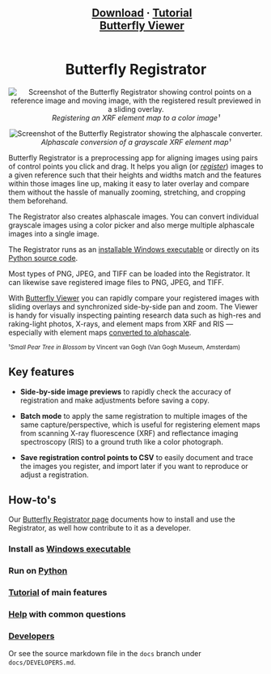 <div id="user-content-toc" align="center">
  <ul>
    <summary>
      <h2 style="display: inline-block;">
        <a href="https://olive-groves.github.io/butterfly_registrator/butterfly_registrator.html#download-and-install">Download</a>
        ·
        <a href="https://olive-groves.github.io/butterfly_registrator/butterfly_registrator.html#tutorial">Tutorial</a>
        <br>
        <a href="https://github.com/olive-groves/butterfly_viewer">Butterfly Viewer</a>
      </h2>
    </summary>
  </ul>
</div>

<h1 align="center"> 
  Butterfly Registrator
</h1>

<p align="center">
  <img src="https://olive-groves.github.io/butterfly_registrator/images/tutorial/batch_start.jpg" alt="Screenshot of the Butterfly Registrator showing control points on a reference image and moving image, with the registered result previewed in a sliding overlay.">
  <br />
  <i>Registering an XRF element map to a color image¹</i>
</p>

<p align="center">
  <img src="https://olive-groves.github.io/butterfly_registrator/images/tutorial/alphascale_color_picker.jpg" alt="Screenshot of the Butterfly Registrator showing the alphascale converter.">
  <br />
  <i>Alphascale conversion of a grayscale XRF element map¹</i>
</p>

Butterfly Registrator is a preprocessing app for aligning images using pairs of control points you click and drag. It helps you align (or [*register*](https://olive-groves.github.io/butterfly_registrator/butterfly_registrator.html#how-does-registration-work)) images to a given reference such that their heights and widths match and the features within those images line up, making it easy to later overlay and compare them without the hassle of manually zooming, stretching, and cropping them beforehand.

The Registrator also creates alphascale images. You can convert individual grayscale images using a color picker and also merge multiple alphascale images into a single image.

The Registrator runs as an [installable Windows executable](https://olive-groves.github.io/butterfly_registrator/butterfly_registrator.html#windows-executable) or directly on its [Python source code](https://olive-groves.github.io/butterfly_registrator/butterfly_registrator.html#python).

Most types of PNG, JPEG, and TIFF can be loaded into the Registrator. It can likewise save registered image files to PNG, JPEG, and TIFF.

With [Butterfly Viewer](https://olive-groves.github.io/butterfly_viewer) you can rapidly compare your registered images with sliding overlays and synchronized side-by-side pan and zoom. The Viewer is handy for visually inspecting painting research data such as high-res and raking-light photos, X-rays, and element maps from XRF and RIS — especially with element maps [converted to alphascale](https://olive-groves.github.io/butterfly_registrator/butterfly_registrator.html#convert-to-alphascale-from-grayscale).

<sup>¹*Small Pear Tree in Blossom* by Vincent van Gogh (Van Gogh Museum, Amsterdam)</sup>

## Key features

- **Side-by-side image previews** to rapidly check the accuracy of registration and make adjustments before saving a copy.

- **Batch mode** to apply the same registration to multiple images of the same capture/perspective, which is useful for registering element maps from scanning X-ray fluorescence (XRF) and reflectance imaging spectroscopy (RIS) to a ground truth like a color photograph.

- **Save registration control points to CSV** to easily document and trace the images you register, and import later if you want to reproduce or adjust a registration.

## How-to's

Our [Butterfly Registrator page](https://olive-groves.github.io/butterfly_registrator) documents how to install and use the Registrator, as well how contribute to it as a developer. 

### Install as [Windows executable](https://olive-groves.github.io/butterfly_registrator/butterfly_registrator.html#windows-executable)

### Run on [Python](https://olive-groves.github.io/butterfly_registrator/butterfly_registrator.html#python)

### [Tutorial](https://olive-groves.github.io/butterfly_registrator/butterfly_registrator.html#tutorial) of main features

### [Help](https://olive-groves.github.io/butterfly_registrator/butterfly_registrator.html#help) with common questions

### [Developers](https://olive-groves.github.io/butterfly_registrator/butterfly_registrator.html#developers)

Or see the source markdown file in the `docs` branch under `docs/DEVELOPERS.md`.
